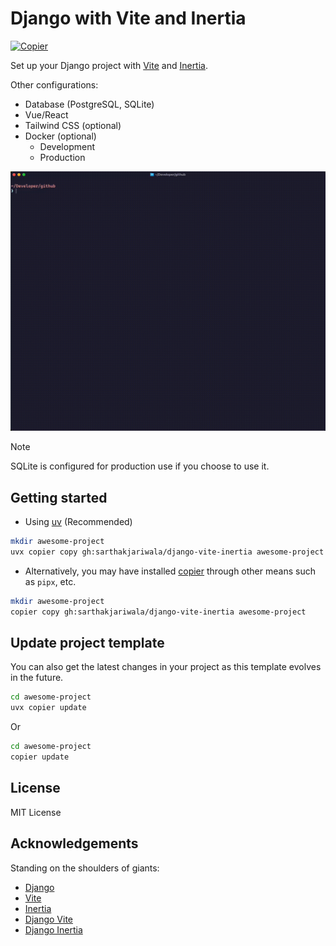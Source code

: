 # Django with Vite and Inertia

[![Copier](https://img.shields.io/endpoint?url=https://raw.githubusercontent.com/copier-org/copier/master/img/badge/badge-grayscale-inverted-border-orange.json)](https://github.com/copier-org/copier)

Set up your Django project with [Vite](https://vite.dev/) and [Inertia](https://inertiajs.com/).

Other configurations:

- Database (PostgreSQL, SQLite)
- Vue/React
- Tailwind CSS (optional)
- Docker (optional)
  - Development
  - Production

![Demo](./demo.gif)

> [!NOTE]
> SQLite is configured for production use if you choose to use it.

## Getting started

- Using [uv](https://docs.astral.sh/uv/) (Recommended)

```bash
mkdir awesome-project
uvx copier copy gh:sarthakjariwala/django-vite-inertia awesome-project
```

- Alternatively, you may have installed [copier](https://copier.readthedocs.io/en/stable/) through other means such as `pipx`, etc.

```bash
mkdir awesome-project
copier copy gh:sarthakjariwala/django-vite-inertia awesome-project
```

## Update project template

You can also get the latest changes in your project as this template evolves in the future.

```bash
cd awesome-project
uvx copier update
```

Or

```bash
cd awesome-project
copier update
```

## License

MIT License

## Acknowledgements

Standing on the shoulders of giants:

- [Django](https://www.djangoproject.com/)
- [Vite](https://vitejs.dev/)
- [Inertia](https://inertiajs.com/)
- [Django Vite](https://github.com/MrBin99/django-vite)
- [Django Inertia](https://github.com/inertiajs/inertia-django)
